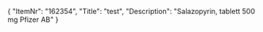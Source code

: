 {
  "ItemNr": "162354",
  "Title": "test",
  "Description": "Salazopyrin, tablett 500 mg Pfizer AB"
}